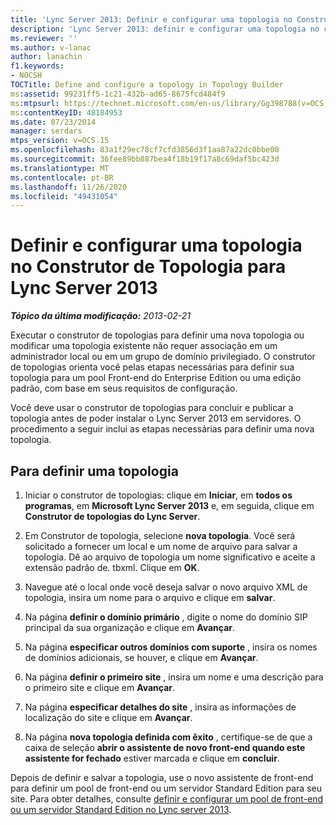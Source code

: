 ```yaml
---
title: 'Lync Server 2013: Definir e configurar uma topologia no Construtor de Topologia'
description: 'Lync Server 2013: definir e configurar uma topologia no construtor de topologias.'
ms.reviewer: ''
ms.author: v-lanac
author: lanachin
f1.keywords:
- NOCSH
TOCTitle: Define and configure a topology in Topology Builder
ms:assetid: 99231ff5-1c21-432b-ad65-8675fcd484f9
ms:mtpsurl: https://technet.microsoft.com/en-us/library/Gg398788(v=OCS.15)
ms:contentKeyID: 48184953
ms.date: 07/23/2014
manager: serdars
mtps_version: v=OCS.15
ms.openlocfilehash: 83a1f29ec78cf7cfd3856d3f1aa87a22dc0bbe00
ms.sourcegitcommit: 36fee89bb887bea4f18b19f17a8c69daf5bc423d
ms.translationtype: MT
ms.contentlocale: pt-BR
ms.lasthandoff: 11/26/2020
ms.locfileid: "49431054"
---
```

# <a name="define-and-configure-a-topology-in-topology-builder-for-lync-server-2013"></a>Definir e configurar uma topologia no Construtor de Topologia para Lync Server 2013

<div data-xmlns="http://www.w3.org/1999/xhtml">

<div class="topic" data-xmlns="http://www.w3.org/1999/xhtml" data-msxsl="urn:schemas-microsoft-com:xslt" data-cs="https://msdn.microsoft.com/">

<div data-asp="https://msdn2.microsoft.com/asp">



</div>

<div id="mainSection">

<div id="mainBody">

<span> </span>

_**Tópico da última modificação:** 2013-02-21_

Executar o construtor de topologias para definir uma nova topologia ou modificar uma topologia existente não requer associação em um administrador local ou em um grupo de domínio privilegiado. O construtor de topologias orienta você pelas etapas necessárias para definir sua topologia para um pool Front-end do Enterprise Edition ou uma edição padrão, com base em seus requisitos de configuração.

Você deve usar o construtor de topologias para concluir e publicar a topologia antes de poder instalar o Lync Server 2013 em servidores. O procedimento a seguir inclui as etapas necessárias para definir uma nova topologia.

<div>

## <a name="to-define-a-topology"></a>Para definir uma topologia

1.  Iniciar o construtor de topologias: clique em **Iniciar**, em **todos os programas**, em **Microsoft Lync Server 2013** e, em seguida, clique em **Construtor de topologias do Lync Server**.

2.  Em Construtor de topologia, selecione **nova topologia**. Você será solicitado a fornecer um local e um nome de arquivo para salvar a topologia. Dê ao arquivo de topologia um nome significativo e aceite a extensão padrão de. tbxml. Clique em **OK**.

3.  Navegue até o local onde você deseja salvar o novo arquivo XML de topologia, insira um nome para o arquivo e clique em **salvar**.

4.  Na página **definir o domínio primário** , digite o nome do domínio SIP principal da sua organização e clique em **Avançar**.

5.  Na página **especificar outros domínios com suporte** , insira os nomes de domínios adicionais, se houver, e clique em **Avançar**.

6.  Na página **definir o primeiro site** , insira um nome e uma descrição para o primeiro site e clique em **Avançar**.

7.  Na página **especificar detalhes do site** , insira as informações de localização do site e clique em **Avançar**.

8.  Na página **nova topologia definida com êxito** , certifique-se de que a caixa de seleção **abrir o assistente de novo front-end quando este assistente for fechado** estiver marcada e clique em **concluir**.

Depois de definir e salvar a topologia, use o novo assistente de front-end para definir um pool de front-end ou um servidor Standard Edition para seu site. Para obter detalhes, consulte [definir e configurar um pool de front-end ou um servidor Standard Edition no Lync server 2013](lync-server-2013-define-and-configure-a-front-end-pool-or-standard-edition-server.md).

</div>

</div>

<span> </span>

</div>

</div>

</div>

